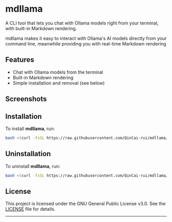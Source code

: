 # mdllama

A CLI tool that lets you chat with Ollama models right from your terminal, with built-in Markdown rendering.

mdllama makes it easy to interact with Ollama's AI models directly from your command line, meanwhile providing you with real-time Markdown rendering

## Features

- Chat with Ollama models from the terminal
- Built-in Markdown rendering
- Simple installation and removal (see below)

## Screenshots

## Installation

To install **mdllama**, run:

```bash
bash <(curl -fsSL https://raw.githubusercontent.com/QinCai-rui/mdllama/refs/heads/main/install.sh)
```

## Uninstallation

To uninstall **mdllama**, run:

```bash
bash <(curl -fsSL https://raw.githubusercontent.com/QinCai-rui/mdllama/refs/heads/main/uninstall.sh)
```

## License

This project is licensed under the GNU General Public License v3.0. See the [LICENSE](LICENSE) file for details.

---
